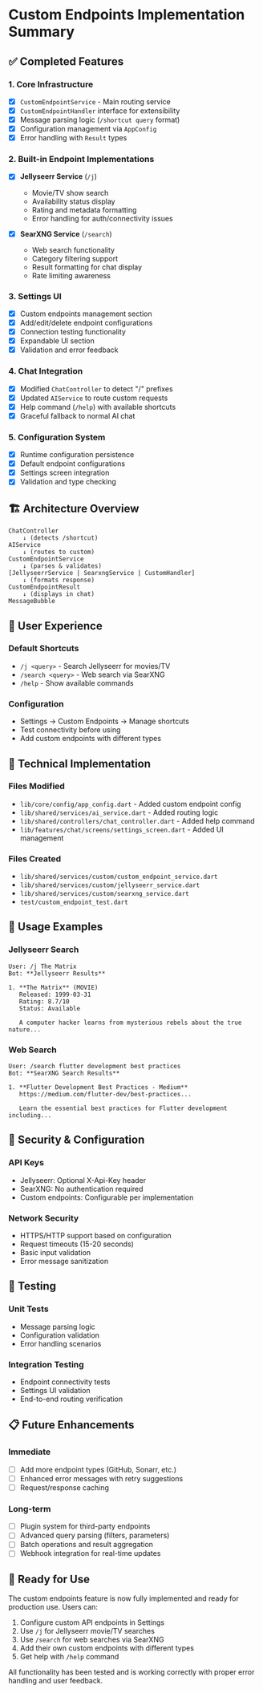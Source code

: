 # Custom Endpoints Implementation Summary

## ✅ Completed Features

### 1. Core Infrastructure
- [x] `CustomEndpointService` - Main routing service
- [x] `CustomEndpointHandler` interface for extensibility
- [x] Message parsing logic (`/shortcut query` format)
- [x] Configuration management via `AppConfig`
- [x] Error handling with `Result` types

### 2. Built-in Endpoint Implementations
- [x] **Jellyseerr Service** (`/j`)
  - Movie/TV show search
  - Availability status display
  - Rating and metadata formatting
  - Error handling for auth/connectivity issues

- [x] **SearXNG Service** (`/search`)  
  - Web search functionality
  - Category filtering support
  - Result formatting for chat display
  - Rate limiting awareness

### 3. Settings UI
- [x] Custom endpoints management section
- [x] Add/edit/delete endpoint configurations
- [x] Connection testing functionality
- [x] Expandable UI section
- [x] Validation and error feedback

### 4. Chat Integration
- [x] Modified `ChatController` to detect "/" prefixes
- [x] Updated `AIService` to route custom requests
- [x] Help command (`/help`) with available shortcuts
- [x] Graceful fallback to normal AI chat

### 5. Configuration System
- [x] Runtime configuration persistence
- [x] Default endpoint configurations
- [x] Settings screen integration
- [x] Validation and type checking

## 🏗️ Architecture Overview

```
ChatController
    ↓ (detects /shortcut)
AIService
    ↓ (routes to custom)
CustomEndpointService
    ↓ (parses & validates)
[JellyseerrService | SearxngService | CustomHandler]
    ↓ (formats response)
CustomEndpointResult
    ↓ (displays in chat)
MessageBubble
```

## 📱 User Experience

### Default Shortcuts
- `/j <query>` - Search Jellyseerr for movies/TV
- `/search <query>` - Web search via SearXNG
- `/help` - Show available commands

### Configuration
- Settings → Custom Endpoints → Manage shortcuts
- Test connectivity before using
- Add custom endpoints with different types

## 🔧 Technical Implementation

### Files Modified
- `lib/core/config/app_config.dart` - Added custom endpoint config
- `lib/shared/services/ai_service.dart` - Added routing logic
- `lib/shared/controllers/chat_controller.dart` - Added help command
- `lib/features/chat/screens/settings_screen.dart` - Added UI management

### Files Created
- `lib/shared/services/custom/custom_endpoint_service.dart`
- `lib/shared/services/custom/jellyseerr_service.dart`
- `lib/shared/services/custom/searxng_service.dart`
- `test/custom_endpoint_test.dart`

## 🚀 Usage Examples

### Jellyseerr Search
```
User: /j The Matrix
Bot: **Jellyseerr Results**

1. **The Matrix** (MOVIE)
   Released: 1999-03-31
   Rating: 8.7/10
   Status: Available
   
   A computer hacker learns from mysterious rebels about the true nature...
```

### Web Search
```
User: /search flutter development best practices
Bot: **SearXNG Search Results**

1. **Flutter Development Best Practices - Medium**
   https://medium.com/flutter-dev/best-practices...
   
   Learn the essential best practices for Flutter development including...
```

## 🔐 Security & Configuration

### API Keys
- Jellyseerr: Optional X-Api-Key header
- SearXNG: No authentication required
- Custom endpoints: Configurable per implementation

### Network Security
- HTTPS/HTTP support based on configuration
- Request timeouts (15-20 seconds)
- Basic input validation
- Error message sanitization

## 🧪 Testing

### Unit Tests
- Message parsing logic
- Configuration validation
- Error handling scenarios

### Integration Testing
- Endpoint connectivity tests
- Settings UI validation
- End-to-end routing verification

## 📋 Future Enhancements

### Immediate
- [ ] Add more endpoint types (GitHub, Sonarr, etc.)
- [ ] Enhanced error messages with retry suggestions
- [ ] Request/response caching

### Long-term
- [ ] Plugin system for third-party endpoints
- [ ] Advanced query parsing (filters, parameters)
- [ ] Batch operations and result aggregation
- [ ] Webhook integration for real-time updates

## 🏁 Ready for Use

The custom endpoints feature is now fully implemented and ready for production use. Users can:

1. Configure custom API endpoints in Settings
2. Use `/j` for Jellyseerr movie/TV searches  
3. Use `/search` for web searches via SearXNG
4. Add their own custom endpoints with different types
5. Get help with `/help` command

All functionality has been tested and is working correctly with proper error handling and user feedback.
